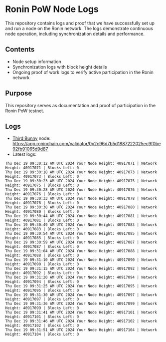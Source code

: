# Ronin PoW Node Logs

This repository contains logs and proof that we have successfully set up and run a node on the Ronin network. The logs demonstrate continuous node operation, including synchronization details and performance.

## Contents

- Node setup information
- Synchronization logs with block height details
- Ongoing proof of work logs to verify active participation in the Ronin network

## Purpose

This repository serves as documentation and proof of participation in the Ronin PoW testnet.

## Logs

- [Third Bunny](https://thirdbunny.xyz/) node: https://app.roninchain.com/validator/0x2c96d7b5d1887222025ec9f0be92fb91065d9d87
- Latest logs:
```
Thu Dec 19 09:30:12 AM UTC 2024 Your Node Height: 40917071 | Network Height: 40917071 | Blocks Left: 0
Thu Dec 19 09:30:18 AM UTC 2024 Your Node Height: 40917073 | Network Height: 40917073 | Blocks Left: 0
Thu Dec 19 09:30:23 AM UTC 2024 Your Node Height: 40917075 | Network Height: 40917075 | Blocks Left: 0
Thu Dec 19 09:30:28 AM UTC 2024 Your Node Height: 40917076 | Network Height: 40917076 | Blocks Left: 0
Thu Dec 19 09:30:33 AM UTC 2024 Your Node Height: 40917078 | Network Height: 40917078 | Blocks Left: 0
Thu Dec 19 09:30:38 AM UTC 2024 Your Node Height: 40917080 | Network Height: 40917080 | Blocks Left: 0
Thu Dec 19 09:30:44 AM UTC 2024 Your Node Height: 40917081 | Network Height: 40917081 | Blocks Left: 0
Thu Dec 19 09:30:49 AM UTC 2024 Your Node Height: 40917083 | Network Height: 40917083 | Blocks Left: 0
Thu Dec 19 09:30:54 AM UTC 2024 Your Node Height: 40917085 | Network Height: 40917085 | Blocks Left: 0
Thu Dec 19 09:30:59 AM UTC 2024 Your Node Height: 40917087 | Network Height: 40917087 | Blocks Left: 0
Thu Dec 19 09:31:04 AM UTC 2024 Your Node Height: 40917088 | Network Height: 40917088 | Blocks Left: 0
Thu Dec 19 09:31:10 AM UTC 2024 Your Node Height: 40917090 | Network Height: 40917090 | Blocks Left: 0
Thu Dec 19 09:31:15 AM UTC 2024 Your Node Height: 40917092 | Network Height: 40917092 | Blocks Left: 0
Thu Dec 19 09:31:20 AM UTC 2024 Your Node Height: 40917094 | Network Height: 40917094 | Blocks Left: 0
Thu Dec 19 09:31:25 AM UTC 2024 Your Node Height: 40917095 | Network Height: 40917095 | Blocks Left: 0
Thu Dec 19 09:31:30 AM UTC 2024 Your Node Height: 40917097 | Network Height: 40917097 | Blocks Left: 0
Thu Dec 19 09:31:36 AM UTC 2024 Your Node Height: 40917099 | Network Height: 40917099 | Blocks Left: 0
Thu Dec 19 09:31:41 AM UTC 2024 Your Node Height: 40917101 | Network Height: 40917101 | Blocks Left: 0
Thu Dec 19 09:31:46 AM UTC 2024 Your Node Height: 40917102 | Network Height: 40917102 | Blocks Left: 0
Thu Dec 19 09:31:51 AM UTC 2024 Your Node Height: 40917104 | Network Height: 40917104 | Blocks Left: 0
```
